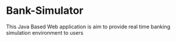 # Bank-Simulator
This Java Based Web application is aim to provide real time banking simulation environment to users 
